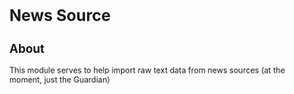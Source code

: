 # News Source

## About

This module serves to help import raw text data from news sources (at the moment, just the Guardian)

